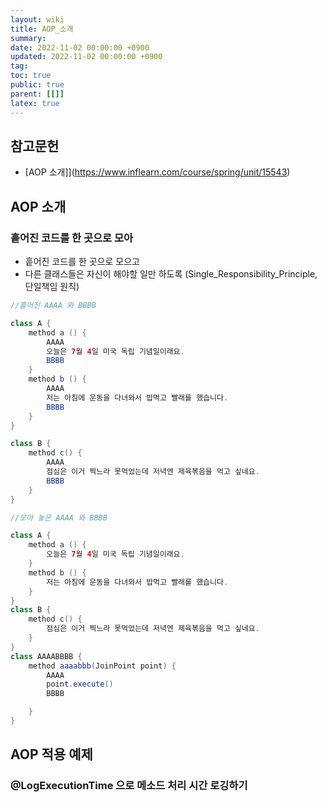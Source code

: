 ```yaml
---
layout: wiki
title: AOP_소개
summary:
date: 2022-11-02 00:00:00 +0900
updated: 2022-11-02 00:00:00 +0900
tag:
toc: true
public: true
parent: [[]]
latex: true
---
```


## 참고문헌

- [AOP 소개]](https://www.inflearn.com/course/spring/unit/15543)

## AOP 소개

### 흩어진 코드를 한 곳으로 모아

- 흩어진 코드를 한 곳으로 모으고
- 다른 클래스들은 자신이 해야할 일만 하도록 (Single_Responsibility_Principle, 단일책임 원칙)

```java
//흩어진 AAAA 와 BBBB

class A {
    method a () {
        AAAA
        오늘은 7월 4일 미국 독립 기념일이래요.
        BBBB
    }
    method b () {
        AAAA
        저는 아침에 운동을 다녀와서 밥먹고 빨래를 했습니다.
        BBBB
    }
}

class B {
    method c() {
        AAAA
        점심은 이거 찍느라 못먹었는데 저녁엔 제육볶음을 먹고 싶네요.
        BBBB
    }
}

//모아 놓은 AAAA 와 BBBB

class A {
    method a () {
        오늘은 7월 4일 미국 독립 기념일이래요.
    }
    method b () {
        저는 아침에 운동을 다녀와서 밥먹고 빨래를 했습니다.
    }
}
class B {
    method c() {
        점심은 이거 찍느라 못먹었는데 저녁엔 제육볶음을 먹고 싶네요.
    }
}
class AAAABBBB {
    method aaaabbb(JoinPoint point) {
        AAAA
        point.execute()
        BBBB

    }
}
```

## AOP 적용 예제

### @LogExecutionTime 으로 메소드 처리 시간 로깅하기
